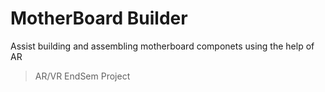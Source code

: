 # MotherBoard Builder
Assist building and assembling motherboard componets using the help of AR
> AR/VR EndSem Project

